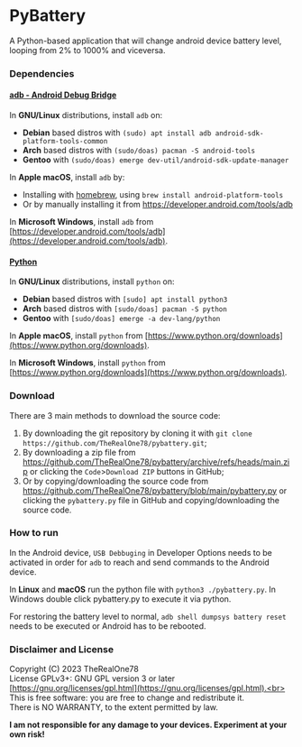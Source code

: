 # PyBattery

A Python-based application that will change android device battery level, looping from 2% to 1000% and viceversa.

### Dependencies

#### [adb - Android Debug Bridge](https://developer.android.com/tools/adb)

In **GNU/Linux** distributions, install `adb` on:
 - **Debian** based distros with `(sudo) apt install adb android-sdk-platform-tools-common`
 - **Arch** based distros with `(sudo/doas) pacman -S android-tools`
 - **Gentoo** with `(sudo/doas) emerge dev-util/android-sdk-update-manager`<br>

In **Apple macOS**, install `adb` by:
 - Installing with [homebrew](https://brew.sh), using `brew install android-platform-tools`
 - Or by manually installing it from https://developer.android.com/tools/adb

In **Microsoft Windows**, install `adb` from [https://developer.android.com/tools/adb](https://developer.android.com/tools/adb).

#### [Python](https://www.python.org/)

In **GNU/Linux** distributions, install `python` on:
 - **Debian** based distros with `[sudo] apt install python3`
 - **Arch** based distros with `[sudo/doas] pacman -S python`
 - **Gentoo** with `[sudo/doas] emerge -a dev-lang/python`<br>

In **Apple macOS**, install `python` from [https://www.python.org/downloads](https://www.python.org/downloads).

In **Microsoft Windows**, install `python` from [https://www.python.org/downloads](https://www.python.org/downloads).

### Download

There are 3 main methods to download the source code:
  1. By downloading the git repository by cloning it with `git clone https://github.com/TheRealOne78/pybattery.git`;
  2. By downloading a zip file from https://github.com/TheRealOne78/pybattery/archive/refs/heads/main.zip or clicking the `Code`>`Download ZIP` buttons in GitHub;
  3. Or by copying/downloading the source code from https://github.com/TheRealOne78/pybattery/blob/main/pybattery.py or clicking the `pybattery.py` file in GitHub and copying/downloading the source code.

### How to run
In the Android device, `USB Debbuging` in Developer Options needs to be activated in order for `adb` to reach and send commands to the Android device.

In **Linux** and **macOS** run the python file with `python3 ./pybattery.py`.
In Windows double click pybattery.py to execute it via python.

For restoring the battery level to normal, `adb shell dumpsys battery reset` needs to be executed or Android has to be rebooted.

### Disclaimer and License
Copyright (C) 2023 TheRealOne78<br>
License GPLv3+: GNU GPL version 3 or later [https://gnu.org/licenses/gpl.html](https://gnu.org/licenses/gpl.html).<br>
This is free software: you are free to change and redistribute it.<br>
There is NO WARRANTY, to the extent permitted by law.<br>

**I am not responsible for any damage to your devices. Experiment at your own risk!**
